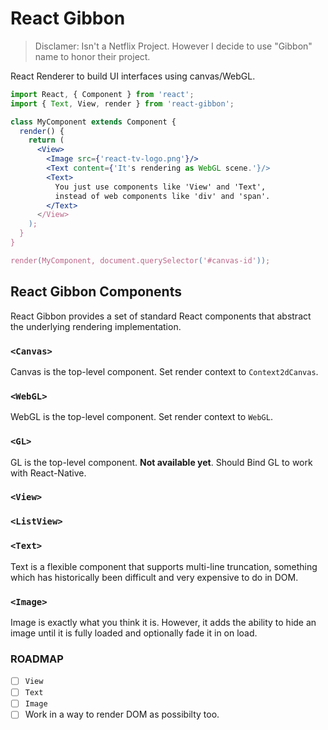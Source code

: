 # React Gibbon

> Disclamer: Isn't a Netflix Project. However I decide to use "Gibbon" name to honor their project.

React Renderer to build UI interfaces using canvas/WebGL.

```jsx
import React, { Component } from 'react';
import { Text, View, render } from 'react-gibbon';

class MyComponent extends Component {
  render() {
    return (
      <View>
        <Image src={'react-tv-logo.png'}/>
        <Text content={'It's rendering as WebGL scene.'}/>
        <Text>
          You just use components like 'View' and 'Text',
          instead of web components like 'div' and 'span'.
        </Text>
      </View>
    );
  }
}

render(MyComponent, document.querySelector('#canvas-id'));
```

## React Gibbon Components

React Gibbon provides a set of standard React components that abstract the underlying rendering implementation.

### `<Canvas>`

Canvas is the top-level component. Set render context to `Context2dCanvas`.

### `<WebGL>`

WebGL is the top-level component. Set render context to `WebGL`.

### `<GL>`

GL is the top-level component. **Not available yet**. Should Bind GL to work with React-Native.

### `<View>`

### `<ListView>`

### `<Text>`

Text is a flexible component that supports multi-line truncation, something which has historically been difficult and very expensive to do in DOM.

### `<Image>`

Image is exactly what you think it is. However, it adds the ability to hide an image until it is fully loaded and optionally fade it in on load.


### ROADMAP

- [ ] `View`
- [ ] `Text`
- [ ] `Image`
- [ ] Work in a way to render DOM as possibilty too.

